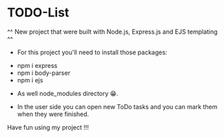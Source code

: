 # TODO-List
^^ New project that were built with Node.js, Express.js and EJS templating ^^ 

* For this project you'll need to install those packages:
- npm i express
- npm i body-parser
- npm i ejs

* As well node_modules directory 😁.

* In the user side you can open new ToDo tasks and you can mark them when they were finished.

Have fun using my project !!! 
